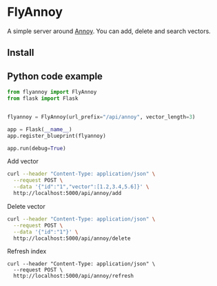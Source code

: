# FlyAnnoy


A simple server around [Annoy](https://github.com/spotify/annoy). You can add, delete and search vectors. 

## Install




## Python code example

```python
from flyannoy import FlyAnnoy
from flask import Flask


flyannoy = FlyAnnoy(url_prefix="/api/annoy", vector_length=3)

app = Flask(__name__)
app.register_blueprint(flyannoy)

app.run(debug=True)

```


Add vector
```sh
curl --header "Content-Type: application/json" \
  --request POST \
  --data '{"id":"1","vector":[1.2,3.4,5.6]}' \
  http://localhost:5000/api/annoy/add
```

Delete vector
```sh
curl --header "Content-Type: application/json" \
  --request POST \
  --data '{"id":"1"}' \
  http://localhost:5000/api/annoy/delete
```

Refresh index
```
curl --header "Content-Type: application/json" \
  --request POST \
  http://localhost:5000/api/annoy/refresh
```



